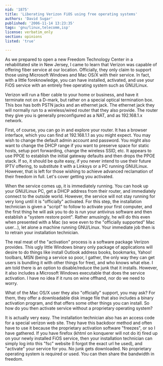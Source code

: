 ```yaml
---
nid: '1875'
title: 'Liberating Verizon FiOS using free operating systems'
authors: 'David Sugar'
published: '2006-11-14 13:23:35'
tags: 'gnu/linux,telecomm,isp'
license: verbatim_only
section: opinions
listed: 'true'

---
```

As we prepared to open a new Freedom Technology Center in a rehabilitated site in New Jersey, I came to learn that Verizon was capable of offering fiber service at our location.  Officially, they only claim to support those using Microsoft Windows and Mac OS/X with their service.  In fact, with a little foreknowledge, you can have installed, activated, and use your FiOS service with an entirely free operating system such as GNU/Linux.

Verizon will run a fiber cable to your home or business, and have it terminate not on a D-mark, but rather on a special optical termination box.  This box has both PSTN jacks and an ethernet jack.  The ethernet jack they will normally run to a wireless/wired router that they also provide.  The router they give you is generally preconfigured as a NAT, and as 192.168.1.x network.

First, of course, you can go in and explore your router.  It has a browser interface, which you can find at 192.168.1.1 as you might expect.  You may wish to change the default admin account and password.   You might also want to change the DHCP range if you want to preserve space for static hosts, setup port forwarding, change the wireless SSID, etc.   It appears to use PPOE to establish the initial gateway defaults and then drops the PPOE stack.  If so, it should be quite easy, if you never intend to use their future IPTV offering, to substitute it with a Linksys or a PC running GNU/Linux. However, that is left for those wishing to achieve advanced reclamation of their freedom in full.  Let's cover getting you activated.

When the service comes up, it is immediately running.  You can hook up your GNU/Linux PC, get a DHCP address from their router, and immediately connect to the outside world.  However, the service will not stay running for very long until it is "officially" activated.  For this step, the installation technician is given a "script" to follow to activate your first computer, and the first thing he will ask you to do is run your antivirus software and then establish a "system restore point".  Rather amusingly, he will do this even when presented with a Mac (so woe even to the "officially supported" Mac user...), let alone a machine running GNU/Linux.  Your immediate job then is to retrain your installation technician.

The real meat of the "activation" process is a software package Verizon provides.  This ugly little Windows binary only package of applications will desire to do things like install Outlook address books, bookmarks, Yahoo! toolbars, MSN (being a service so poor, I gather, the only way they can get users is bundling it with other things for free), and who knows what else.  I am told there is an option to disable/reduce the junk that it installs.  However, it also includes a Microsoft Windows executable that does the service activation.  I have no idea if it runs on wine offhand, nor do we need to worry.

What of the Mac OS/X user they also "officially" support, you may ask?  For them, they offer a downloadable disk image file that also includes a binary activation program, and that offers some other things you can install.  So how do you then activate service without a proprietary operating system?

It is actually very easy.  The installation technician also has an access code for a special verizon web site.  They have this backdoor method and often have to use it because the proprietary activation software "freezes", or so I have gathered.  If you have firefox (khtml on konquerer will not do it) fired up on your newly installed FiOS service, then your installation technician can simply log into this "fsc" website (I forgot the exact url he used), and "activate" your service for you.  No junk gets downloaded.  No proprietary operating system is required or used.  You can then share the bandwidth in freedom.


